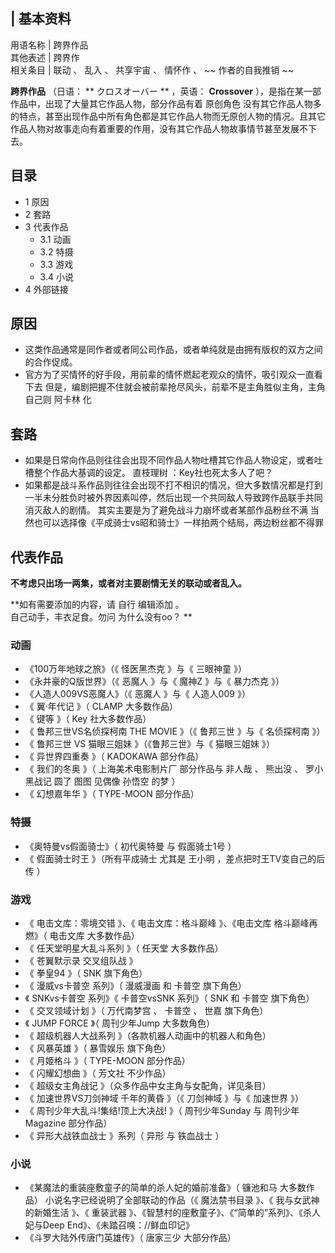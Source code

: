|  **基本资料**  
---  
用语名称  |  跨界作品   
其他表述  |  跨界作   
相关条目  |  联动  、  乱入  、  共享宇宙  、  情怀作  、 ~~ 作者的自我推销  ~~  
  
**跨界作品** （日语： ** クロスオーバー  ** ，英语： **Crossover** ），是指在某一部作品中，出现了大量其它作品人物，部分作品有着
原创角色
没有其它作品人物多的特点，甚至出现作品中所有角色都是其它作品人物而无原创人物的情况。且其它作品人物对故事走向有着重要的作用，没有其它作品人物故事情节甚至发展不下去。

##  目录

  * 1  原因 
  * 2  套路 
  * 3  代表作品 
    * 3.1  动画 
    * 3.2  特摄 
    * 3.3  游戏 
    * 3.4  小说 
  * 4  外部链接 

##  原因

  * 这类作品通常是同作者或者同公司作品，或者单纯就是由拥有版权的双方之间的合作促成。 
  * 官方为了买情怀的好手段，用前辈的情怀燃起老观众的情怀，吸引观众一直看下去  但是，编剧把握不住就会被前辈抢尽风头，前辈不是主角胜似主角，主角自己则  阿卡林  化 

##  套路

  * 如果是日常向作品则往往会出现不同作品人物吐槽其它作品人物设定，或者吐槽整个作品大基调的设定。  直枝理树  ：Key社也死太多人了吧？ 
  * 如果都是战斗系作品则往往会出现不打不相识的情况，但大多数情况都是打到一半未分胜负时被外界因素叫停，然后出现一个共同敌人导致跨作品联手共同消灭敌人的剧情。  其实主要是为了避免战斗力崩坏或者某部作品粉丝不满  当然也可以选择像《平成骑士vs昭和骑士》一样拍两个结局，两边粉丝都不得罪 

##  代表作品

**不考虑只出场一两集，或者对主要剧情无关的联动或者乱入。**

**如有需要添加的内容，请 自行  编辑添加  。  
自己动手，丰衣足食。勿问  为什么没有oo？  **

###  动画

  * 《100万年地球之旅》（《  怪医黑杰克  》与《  三眼神童  》） 
  * 《永井豪的Q版世界》（《  恶魔人  》与《  魔神Z  》与《  暴力杰克  》） 
  * 《人造人009VS恶魔人》（《  恶魔人  》与《  人造人009  》） 
  * 《  翼·年代记  》（  CLAMP  大多数作品） 
  * 《  键等  》（  Key  社大多数作品） 
  * 《  鲁邦三世VS名侦探柯南 THE MOVIE  》（《  鲁邦三世  》与《  名侦探柯南  》） 
  * 《  鲁邦三世 VS 猫眼三姐妹  》（《鲁邦三世》与《  猫眼三姐妹  》） 
  * 《  异世界四重奏  》（  KADOKAWA  部分作品） 
  * 《  我们的冬奥  》（  上海美术电影制片厂  部分作品与  非人哉  、  熊出没  、  罗小黑战记  圆了  图图  见偶像  孙悟空  的梦  ） 
  * 《  幻想嘉年华  》（  TYPE-MOON  部分作品） 

###  特摄

  * 《奥特曼vs假面骑士》（  初代奥特曼  与  假面骑士1号  ） 
  * 《  假面骑士时王  》（所有平成骑士  尤其是  王小明  ，差点把时王TV变自己的后传  ） 

###  游戏

  * 《  电击文库：零境交错  》、《  电击文库：格斗巅峰  》、《电击文库 格斗巅峰再燃》（  电击文库  大多数作品） 
  * 《  任天堂明星大乱斗系列  》（  任天堂  大多数作品） 
  * 《  苍翼默示录 交叉组队战  》 
  * 《  拳皇94  》（  SNK  旗下角色） 
  * 《  漫威vs卡普空  系列》（  漫威漫画  和  卡普空  旗下角色） 
  * 《  SNKvs卡普空  系列》《  卡普空vsSNK  系列》（  SNK  和  卡普空  旗下角色） 
  * 《  交叉领域计划  》（  万代南梦宫  、  卡普空  、  世嘉  旗下角色） 
  * 《  JUMP FORCE  》（  周刊少年Jump  大多数角色） 
  * 《  超级机器人大战系列  》（各款机器人动画中的机器人和角色） 
  * 《  风暴英雄  》（  暴雪娱乐  旗下角色） 
  * 《  月姬格斗  》（  TYPE-MOON  部分作品） 
  * 《  闪耀幻想曲  》（  芳文社  不少作品） 
  * 《  超级女主角战记  》（众多作品中女主角与女配角，详见条目） 
  * 《  加速世界VS刀剑神域 千年的黄昏  》（《  刀剑神域  》与《  加速世界  》） 
  * 《  周刊少年大乱斗!集结!顶上大决战!  》（  周刊少年Sunday  与  周刊少年Magazine  部分作品） 
  * 《  异形大战铁血战士  》系列（  异形  与  铁血战士  ） 

###  小说

  * 《某魔法的重装座敷童子的简单的杀人妃的婚前准备》（  镰池和马  大多数作品）  小说名字已经说明了全部联动的作品（《  魔法禁书目录  》、《  我与女武神的新婚生活  》、《  重装武器  》、《智慧村的座敷童子》、《“简单的”系列》、《杀人妃与Deep End》、《未踏召唤：//鲜血印记》 
  * 《斗罗大陆外传唐门英雄传》（  唐家三少  大部分作品） 
